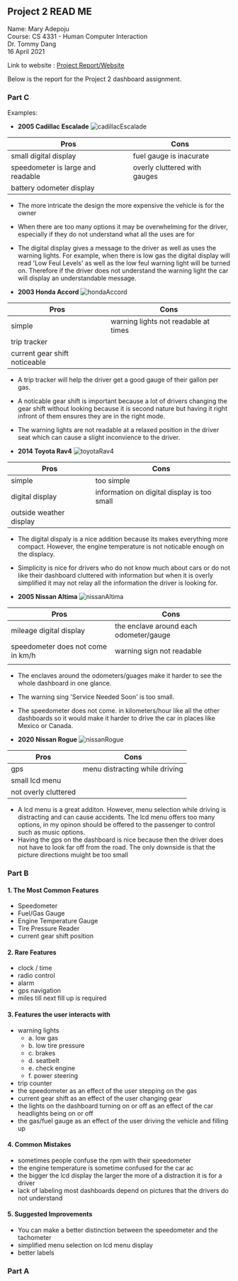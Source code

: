 ## Project 2 READ ME

Name: Mary Adepoju  
Course: CS 4331 - Human Computer Interaction  
Dr. Tommy Dang  
16 April 2021 

Link to website : [Project Report/Website](https://maryadepoju98.github.io/)
  
Below is the report for the Project 2 dashboard assignment. 

### Part C
Examples:
-   **2005 Cadillac Escalade** ![cadillacEscalade](https://user-images.githubusercontent.com/43687054/115165201-67048f00-a072-11eb-9706-26b9ed5f95c8.jpeg)

| Pros                              | Cons                        |   
|-----------------------------------|-----------------------------|
| small digital display             | fuel gauge is inacurate     | 
| speedometer is large and readable | overly cluttered with gauges| 
| battery odometer display          |                             |  

- The more intricate the design the more expensive the vehicle is for the owner
- When there are too many options it may be overwhelming for the driver, especially if they do not understand what all the uses are for
- The digital display gives a message to the driver as well as uses the warning lights. For example, when there is low gas the digital display will read 'Low Feul Levels' as well as the low feul warning light will be turned on. Therefore if the driver does not understand the warning light the car will display an understandable message. 

-   **2003 Honda Accord** ![hondaAccord](https://user-images.githubusercontent.com/43687054/115165223-84395d80-a072-11eb-970c-d119febe17dd.jpeg)

| Pros                           | Cons                                 |
|--------------------------------|--------------------------------------|
| simple                         | warning lights not readable at times |
| trip tracker                   |                                      |
| current gear shift noticeable  |                                      |

- A trip tracker will help the driver get a good gauge of their gallon per gas. 
- A noticable gear shift is important because a lot of drivers changing the gear shift without looking because it is second nature but having it right infront of them ensures they are in the right mode. 
- The warning lights are not readable at a relaxed position in the driver seat which can cause a slight inconvience to the driver. 

-   **2014 Toyota Rav4** ![toyotaRav4](https://user-images.githubusercontent.com/43687054/115165267-b5b22900-a072-11eb-9e89-5582b299a1ca.jpeg)

| Pros                     | Cons                                        |
|--------------------------|---------------------------------------------|
| simple                   | too simple                                  | 
| digital display          | information on digital display is too small |
| outside weather display  |                                             | 

- The digital dispaly is a nice addition because its makes everything more compact. However, the engine temperature is not noticable enough on the displacy.
- Simplicity is nice for drivers who do not know much about cars or do not like their dashboard cluttered with information but when it is overly simplified it may not relay all the information the driver is looking for.

-   **2005 Nissan Altima** ![nissanAltima](https://user-images.githubusercontent.com/43687054/115165248-a206c280-a072-11eb-8a39-0a895fd02abe.jpeg)

| Pros                              | Cons                                   |
|-----------------------------------|----------------------------------------|
| mileage digital display           | the enclave around each odometer/gauge |
| speedometer does not come in km/h | warning sign not readable              |
|                                   |                                        |

- The enclaves around the odometers/guages make it harder to see the whole dashboard in one glance. 
- The warning sing 'Service Needed Soon' is too small.
- The speedometer does not come. in kilometers/hour like all the other dashboards so it would make it harder to drive the car in places like Mexico or Canada. 

-   **2020 Nissan Rogue** ![nissanRogue](https://user-images.githubusercontent.com/43687054/115165231-8ef3f280-a072-11eb-8c27-b33def793ce1.jpg)

| Pros                  | Cons                           |
|-----------------------|--------------------------------|
| gps                   | menu distracting while driving |
| small lcd menu        |                                |
| not overly cluttered  |                                |

- A lcd menu is a great additon. However, menu selection while driving is distracting and can cause accidents. The lcd menu offers too many options, in my opinon should be offered to the passenger to control such as music options. 
- Having the gps on the dashboard is nice because then the driver does not have to look far off from the road. The only downside is that the picture directions muight be too small


### Part B

#### 1. The Most Common Features
- Speedometer
- Fuel/Gas Gauge
- Engine Temperature Gauge
- Tire Pressure Reader
- current gear shift position

#### 2. Rare Features
- clock / time
- radio control
- alarm
- gps navigation
- miles till next fill up is required

#### 3. Features the user interacts with

- warning lights
  - a. low gas
  - b. low tire pressure 
  - c. brakes
  - d. seatbelt 
  - e. check engine
  - f. power steering
-  trip counter 
-  the speedometer as an effect of the user stepping on the gas
-  current gear shift as an effect of the user changing gear
-  the lights on the dashboard turning on or off as an effect of the car headlights being on or off
-  the gas/fuel gauge as an effect of the user driving the vehicle and filling up

#### 4. Common Mistakes
- sometimes people confuse the rpm with their speedometer
- the engine temperature is sometime confused for the car ac
- the bigger the lcd display the larger the more of a distraction it is for a driver
- lack of labeling most dashboards depend on pictures that the drivers do not understand

#### 5. Suggested Improvements
- You can make a better distinction between the speedometer and the tachometer
- simplified menu selection on lcd menu display
- better labels


### Part A
